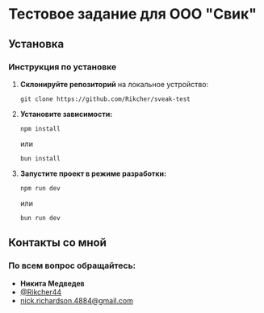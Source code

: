 # Тестовое задание для ООО "Свик"

## Установка

### Инструкция по установке

1. **Склонируйте репозиторий** на локальное устройство:
    ```
    git clone https://github.com/Rikcher/sveak-test
    ```

2. **Установите зависимости:**
    ```
    npm install
    ```
   или
    ```
    bun install
    ```
3. **Запустите проект в режиме разработки:**
    ```
    npm run dev
    ```
   или
    ```
    bun run dev
    ```

## Контакты со мной

### По всем вопрос обращайтесь:

- **Никита Медведев**
- [@Rikcher44](https://web.telegram.org/k/#@Rikcher44)
- nick.richardson.4884@gmail.com